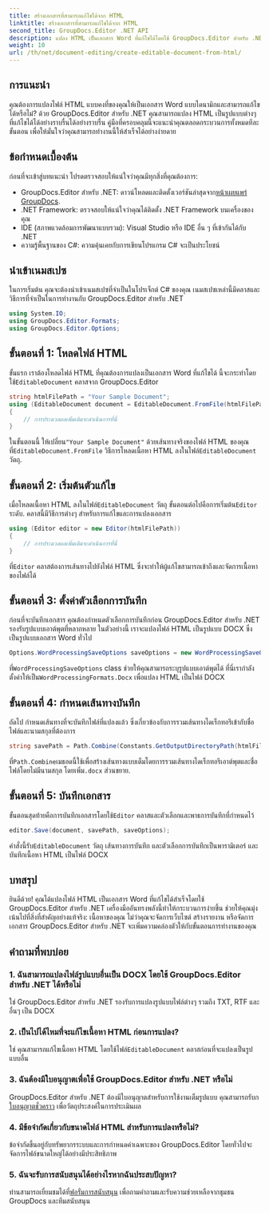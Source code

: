 ```yaml
---
title: สร้างเอกสารที่สามารถแก้ไขได้จาก HTML
linktitle: สร้างเอกสารที่สามารถแก้ไขได้จาก HTML
second_title: GroupDocs.Editor .NET API
description: แปลง HTML เป็นเอกสาร Word ที่แก้ไขได้โดยใช้ GroupDocs.Editor สำหรับ .NET พร้อมคำแนะนำทีละขั้นตอนนี้ เหมาะอย่างยิ่งสำหรับการปรับปรุงขั้นตอนการจัดการเอกสารของคุณ
weight: 10
url: /th/net/document-editing/create-editable-document-from-html/
---
```

## การแนะนำ
คุณต้องการแปลงไฟล์ HTML แบบคงที่ของคุณให้เป็นเอกสาร Word แบบไดนามิกและสามารถแก้ไขได้หรือไม่? ด้วย GroupDocs.Editor สำหรับ .NET คุณสามารถแปลง HTML เป็นรูปแบบต่างๆ ที่แก้ไขได้ได้อย่างราบรื่นได้อย่างราบรื่น คู่มือที่ครอบคลุมนี้จะแนะนำคุณตลอดกระบวนการทั้งหมดทีละขั้นตอน เพื่อให้มั่นใจว่าคุณสามารถทำงานนี้ให้สำเร็จได้อย่างง่ายดาย
## ข้อกำหนดเบื้องต้น
ก่อนที่จะเข้าสู่บทแนะนำ โปรดตรวจสอบให้แน่ใจว่าคุณมีทุกสิ่งที่คุณต้องการ:
-  GroupDocs.Editor สำหรับ .NET: ดาวน์โหลดและติดตั้งเวอร์ชันล่าสุดจาก[หน้าเผยแพร่ GroupDocs](https://releases.groupdocs.com/editor/net/).
- .NET Framework: ตรวจสอบให้แน่ใจว่าคุณได้ติดตั้ง .NET Framework บนเครื่องของคุณ
- IDE (สภาพแวดล้อมการพัฒนาแบบรวม): Visual Studio หรือ IDE อื่น ๆ ที่เข้ากันได้กับ .NET
- ความรู้พื้นฐานของ C#: ความคุ้นเคยกับการเขียนโปรแกรม C# จะเป็นประโยชน์
## นำเข้าเนมสเปซ
ในการเริ่มต้น คุณจะต้องนำเข้าเนมสเปซที่จำเป็นในโปรเจ็กต์ C# ของคุณ เนมสเปซเหล่านี้มีคลาสและวิธีการที่จำเป็นในการทำงานกับ GroupDocs.Editor สำหรับ .NET
```csharp
using System.IO;
using GroupDocs.Editor.Formats;
using GroupDocs.Editor.Options;
```
## ขั้นตอนที่ 1: โหลดไฟล์ HTML
 ขั้นแรก เราต้องโหลดไฟล์ HTML ที่คุณต้องการแปลงเป็นเอกสาร Word ที่แก้ไขได้ นี้จะกระทำโดยใช้`EditableDocument` คลาสจาก GroupDocs.Editor

```csharp
string htmlFilePath = "Your Sample Document";
using (EditableDocument document = EditableDocument.FromFile(htmlFilePath, null))
{
    // การประมวลผลเพิ่มเติมจะดำเนินการที่นี่
}
```
 ในขั้นตอนนี้ ให้เปลี่ยน`"Your Sample Document"` ด้วยเส้นทางจริงของไฟล์ HTML ของคุณ ที่`EditableDocument.FromFile` วิธีการโหลดเนื้อหา HTML ลงในไฟล์`EditableDocument` วัตถุ.
## ขั้นตอนที่ 2: เริ่มต้นตัวแก้ไข
 เมื่อโหลดเนื้อหา HTML ลงในไฟล์`EditableDocument` วัตถุ ขั้นตอนต่อไปคือการเริ่มต้น`Editor` ระดับ. คลาสนี้มีวิธีการต่างๆ สำหรับการแก้ไขและการแปลงเอกสาร

```csharp
using (Editor editor = new Editor(htmlFilePath))
{
    // การประมวลผลเพิ่มเติมจะดำเนินการที่นี่
}
```
 ที่`Editor` คลาสต้องการเส้นทางไปยังไฟล์ HTML ซึ่งจะทำให้ผู้แก้ไขสามารถเข้าถึงและจัดการเนื้อหาของไฟล์ได้
## ขั้นตอนที่ 3: ตั้งค่าตัวเลือกการบันทึก
ก่อนที่จะบันทึกเอกสาร คุณต้องกำหนดตัวเลือกการบันทึกก่อน GroupDocs.Editor สำหรับ .NET รองรับรูปแบบเอาต์พุตที่หลากหลาย ในตัวอย่างนี้ เราจะแปลงไฟล์ HTML เป็นรูปแบบ DOCX ซึ่งเป็นรูปแบบเอกสาร Word ทั่วไป

```csharp
Options.WordProcessingSaveOptions saveOptions = new WordProcessingSaveOptions(WordProcessingFormats.Docx);
```
 ที่`WordProcessingSaveOptions` class ช่วยให้คุณสามารถระบุรูปแบบเอาต์พุตได้ ที่นี่เรากำลังตั้งค่าให้เป็น`WordProcessingFormats.Docx` เพื่อแปลง HTML เป็นไฟล์ DOCX
## ขั้นตอนที่ 4: กำหนดเส้นทางบันทึก
ถัดไป กำหนดเส้นทางที่จะบันทึกไฟล์ที่แปลงแล้ว ซึ่งเกี่ยวข้องกับการรวมเส้นทางไดเร็กทอรีเข้ากับชื่อไฟล์และนามสกุลที่ต้องการ

```csharp
string savePath = Path.Combine(Constants.GetOutputDirectoryPath(htmlFilePath), Path.GetFileNameWithoutExtension(htmlFilePath) + ".docx");
```
 ที่`Path.Combine`เมธอดนี้ใช้เพื่อสร้างเส้นทางแบบเต็มโดยการรวมเส้นทางไดเร็กทอรีเอาต์พุตและชื่อไฟล์โดยไม่มีนามสกุล โดยเพิ่ม`.docx` ส่วนขยาย.
## ขั้นตอนที่ 5: บันทึกเอกสาร
 ขั้นตอนสุดท้ายคือการบันทึกเอกสารโดยใช้`Editor` คลาสและตัวเลือกและพาธการบันทึกที่กำหนดไว้

```csharp
editor.Save(document, savePath, saveOptions);
```
 คำสั่งนี้รับ`EditableDocument` วัตถุ เส้นทางการบันทึก และตัวเลือกการบันทึกเป็นพารามิเตอร์ และบันทึกเนื้อหา HTML เป็นไฟล์ DOCX
## บทสรุป
ยินดีด้วย! คุณได้แปลงไฟล์ HTML เป็นเอกสาร Word ที่แก้ไขได้สำเร็จโดยใช้ GroupDocs.Editor สำหรับ .NET เครื่องมืออันทรงพลังนี้ทำให้กระบวนการง่ายขึ้น ช่วยให้คุณมุ่งเน้นไปที่สิ่งที่สำคัญอย่างแท้จริง: เนื้อหาของคุณ ไม่ว่าคุณจะจัดการเว็บไซต์ สร้างรายงาน หรือจัดการเอกสาร GroupDocs.Editor สำหรับ .NET จะเพิ่มความคล่องตัวให้กับขั้นตอนการทำงานของคุณ
## คำถามที่พบบ่อย
### 1. ฉันสามารถแปลงไฟล์รูปแบบอื่นเป็น DOCX โดยใช้ GroupDocs.Editor สำหรับ .NET ได้หรือไม่
ใช่ GroupDocs.Editor สำหรับ .NET รองรับการแปลงรูปแบบไฟล์ต่างๆ รวมถึง TXT, RTF และอื่นๆ เป็น DOCX
### 2. เป็นไปได้ไหมที่จะแก้ไขเนื้อหา HTML ก่อนการแปลง?
 ใช่ คุณสามารถแก้ไขเนื้อหา HTML โดยใช้ไฟล์`EditableDocument` คลาสก่อนที่จะแปลงเป็นรูปแบบอื่น
### 3. ฉันต้องมีใบอนุญาตเพื่อใช้ GroupDocs.Editor สำหรับ .NET หรือไม่
 GroupDocs.Editor สำหรับ .NET ต้องมีใบอนุญาตสำหรับการใช้งานเต็มรูปแบบ คุณสามารถรับก[ใบอนุญาตชั่วคราว](https://purchase.groupdocs.com/temporary-license/) เพื่อวัตถุประสงค์ในการประเมินผล
### 4. มีข้อจำกัดเกี่ยวกับขนาดไฟล์ HTML สำหรับการแปลงหรือไม่?
ข้อจำกัดขึ้นอยู่กับทรัพยากรระบบและการกำหนดค่าเฉพาะของ GroupDocs.Editor โดยทั่วไปจะจัดการไฟล์ขนาดใหญ่ได้อย่างมีประสิทธิภาพ
### 5. ฉันจะรับการสนับสนุนได้อย่างไรหากฉันประสบปัญหา?
 ท่านสามารถเยี่ยมชมได้ที่[ฟอรั่มการสนับสนุน](https://forum.groupdocs.com/c/editor/20) เพื่อถามคำถามและรับความช่วยเหลือจากชุมชน GroupDocs และทีมสนับสนุน